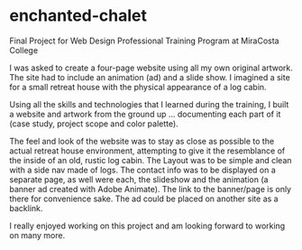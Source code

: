 # enchanted-chalet
Final Project for Web Design Professional Training Program at MiraCosta College

I was asked to create a four-page website using all my own original artwork. The site had to include an animation (ad) and a slide show. I imagined a site for a small retreat house with the physical appearance of a log cabin.

Using all the skills and technologies that I learned during the training, I built a website and artwork from the ground up ... documenting each part of it (case study, project scope and color palette).

The feel and look of the website was to stay as close as possible to the actual retreat house environment, attempting to give it the resemblance of the inside of an old, rustic log cabin. The Layout was to be simple and clean with a side nav made of logs. The contact info was to be displayed on a separate page, as well were each, the slideshow and the animation (a banner ad created with Adobe Animate). The link to the banner/page is only there for convenience sake. The ad could be placed on another site as a backlink.

I really enjoyed working on this project and am looking forward to working on many more.
